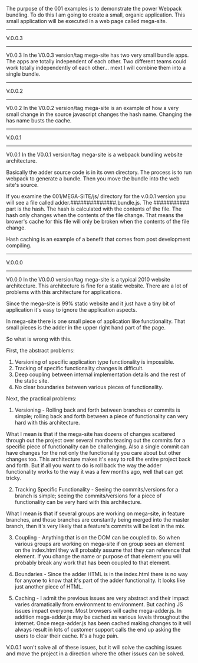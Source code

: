 The purpose of the 001 examples is to demonstrate the power Webpack bundling. To
do this I am going to create a small, organic application.  This small application
will be executed in a web page called mega-site.

********************************************************************************
V.0.0.3
********************************************************************************

V0.0.3 In the V0.0.3 version/tag mega-site has two very small bundle apps.  The
apps are totally independent of each other.  Two different teams could work
totally independently of each other... mext I will combine them into a single
bundle.

********************************************************************************
V.0.0.2
********************************************************************************

V0.0.2 In the V0.0.2 version/tag mega-site is an example of how a very small
change in the source javascript changes the hash name.  Changing the has name
busts the cache.

********************************************************************************
V.0.0.1
********************************************************************************

V0.0.1 In the V0.0.1 version/tag mega-site is a webpack bundling website architecture.

Basically the adder source code is in its own directory.  The process is to run
webpack to generate a bundle.  Then you move the bundle into the web site's source.

If you examine the 001/MEGA-SITE/js/ directory for the v.0.0.1 version you will
see a file called adder.##############.bundle.js.  The ########### part is the
hash.  The hash is calculated with the contents of the file.  The hash only changes when the contents of the file change.  That means the brower's cache for this file
will only be broken when the contents of the file change.

Hash caching is an example of a benefit that comes from post development compiling.  


********************************************************************************
V.0.0.0
********************************************************************************

V0.0.0 In the V0.0.0 version/tag mega-site is a typical 2010 website architecture.
This architecture is fine for a static website.  There are a lot of problems with
this architecture for applications.  

Since the mega-site is 99% static website and it just have a tiny bit of
application it's easy to ignore the application aspects.

In mega-site there is one small piece of application like functionality.  That
small pieces is the adder in the upper right hand part of the page.

So what is wrong with this.

First, the abstract problems:

1) Versioning of specific application type functionality is impossible.
2) Tracking of specific functionality changes is difficult.
3) Deep coupling between internal implementation details and the rest of the
static site.
4) No clear boundaries between various pieces of functionality.  


Next, the practical problems:

1) Versioning - Rolling back and forth between branches or commits is
simple; rolling back and forth between a piece of functionality can very hard with
this architecture.

What I mean is that if the mega-site has dozens of changes scattered through out
the project over several months teasing out the commits for a specific piece of
functionality can be challenging.  Also a single commit can have changes for the
not only the functionality you care about but other changes too.  This architecture
makes it's easy to roll the entire project back and forth.  But if all you want
to do is roll back the way the adder functionality works to the way it was a few
months ago, well that can get tricky.

2) Tracking Specific Functionality - Seeing the commits/versions for a branch is
simple; seeing the commits/versions for a piece of functionality can be very
hard with this architecture.

What I mean is that if several groups are working on mega-site, in feature branches,
and those branches are constantly being merged into the master branch, then it's
very likely that a feature's commits will be lost in the mix.

3) Coupling - Anything that is on the DOM can be coupled to.  So when various
groups are working on mega-site if on group sees an element on the index.html they
will probably assume that they can reference that element.  If you change the name
or purpose of that element you will probably break any work that has been coupled
to that element.

4) Boundaries - Since the adder HTML is in the index.html there is no way for
anyone to know that it's part of the adder functionality.  It looks like just
another piece of HTML.  

5) Caching - I admit the previous issues are very abstract and their impact varies
dramatically from environment to environment.  But caching JS issues impact everyone.
Most browsers will cache mega-adder.js.  In addition mega-adder.js may be cached as
various levels throughout the internet.  Once mega-adder.js has been cached making
changes to it will always result in lots of customer support calls the end up
asking the users to clear their cache.  It's a huge pain.  

V.0.0.1 won't solve all of these issues, but it will solve the caching issues and
move the project in a direction where the other issues can be solved.
